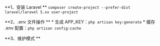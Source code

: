 **1、安装 Laravel **
    `composer create-project --prefer-dist laravel/laravel 5.xx user-project`

**2、.env 文件操作 **
    * 生成 APP_KEY：`php artisan key:generate`
    * 缓存 .env 配置：`php artisan config:cache`

**3、维护模式 **

